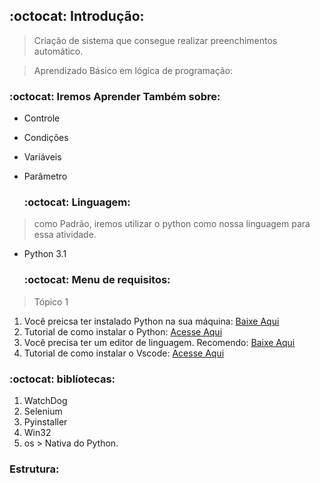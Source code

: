   ## :octocat: Introdução:

> Criação de sistema que consegue realizar preenchimentos automático.


> Aprendizado Básico em lógica de programação:

  ### :octocat: Iremos Aprender Também sobre:
+ Controle
+ Condições
+ Variáveis
+ Parâmetro


  ### :octocat: Linguagem:

> como Padrão, iremos utilizar o python como nossa linguagem para essa atividade.
+ Python 3.1


  ### :octocat: Menu de requisitos:

> Tópico 1
1) Você preicsa ter instalado Python na sua máquina: [Baixe Aqui](https://www.python.org/downloads/)
2) Tutorial de como instalar o Python: [Acesse Aqui](https://www.youtube.com/watch?v=KeDLsBmi3JA)
3) Você precisa ter um editor de linguagem. Recomendo: [Baixe Aqui](https://code.visualstudio.com/)
4) Tutorial de como instalar o Vscode: [Acesse Aqui](https://www.youtube.com/watch?v=_R6YslWRUFk)


  ### :octocat: biblíotecas: 

1) WatchDog 
2) Selenium
4) Pyinstaller
5) Win32
6) os \> Nativa do Python.

### Estrutura:

